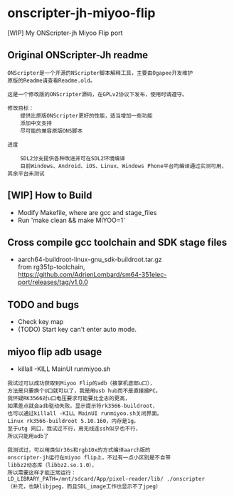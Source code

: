 # onscripter-jh-miyoo-flip
[WIP] My ONScripter-jh Miyoo Flip port

## Original ONScripter-Jh readme
```
ONScripter是一个开源的NScripter脚本解释工具，主要由Ogapee开发维护
原版的Readme请查看Readme.old。

这是一个修改版的ONScripter源码，在GPLv2协议下发布，使用时请遵守。

修改目标：
	提供比原版ONScripter更好的性能，适当增加一些功能
	添加中文支持
	尽可能的兼容原版ONS脚本
	
进度

	SDL2分支提供各种改进并可在SDL2环境编译
	目前Windows、Android、iOS、Linux、Windows Phone平台均编译通过实测可用，其余平台未测试
```

## [WIP] How to Build  
* Modify Makefile, where are gcc and stage_files   
* Run 'make clean && make MIYOO=1'  

## Cross compile gcc toolchain and SDK stage files    
* aarch64-buildroot-linux-gnu_sdk-buildroot.tar.gz  
from rg351p-toolchain,  
https://github.com/AdrienLombard/sm64-351elec-port/releases/tag/v1.0.0  

## TODO and bugs   
* Check key map  
* (TODO) Start key can't enter auto mode.  

## miyoo flip adb usage  
* killall -KILL MainUI runmiyoo.sh
```
我试过可以成功获取到Miyoo Flip的adb（接掌机底部u口），
方法是只要换个U口就可以了，我是用usb hub而不是直接接PC。
我怀疑RK3566对u口电压要求可能要比全志的更高，
如果差点就会adb驱动失败。显示提示符rk3566-buildroot，
也可以通过killall -KILL MainUI runmiyoo.sh关闭界面。
Linux rk3566-buildroot 5.10.160，内存是1g。
至于utg 网口，我试过不行，用无线连ssh似乎也不行，
所以只能用adb了

我测试过，可以用类似r36s和rgb10x的方式编译aarch版的
onscripter-jh运行在miyoo flip上，不过有一点小区别是不自带
libbz2动态库（libbz2.so.1.0），
所以需要这样才能正常运行：
LD_LIBRARY_PATH=/mnt/sdcard/App/pixel-reader/lib/ ./onscripter ​​​
（补充，也缺libjpeg，而且SDL_image工作也显示不了jpeg）

```
